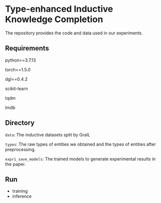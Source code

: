 # Type-enhanced Inductive Knowledge Completion

The repository provides the code and data used in our experiments.

## Requirements

python==3.7.13

torch==1.5.0

dgl==0.4.2

scikit-learn

tqdm

lmdb

## Directory

`data`: The inductive datasets split by GraIL

`types`: The raw types of entities we obtained and the types of entities after preprocessing.

`expri_save_models`: The trained models to generate experimental results in the paper.

## Run

+ training
+ inference

